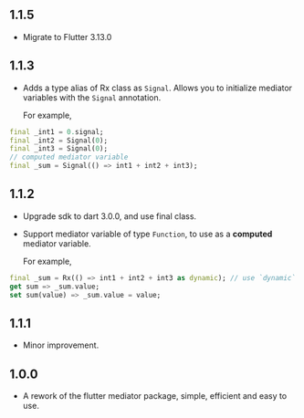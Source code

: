 ## 1.1.5

- Migrate to Flutter 3.13.0

## 1.1.3

- Adds a type alias of Rx class as `Signal`. Allows you to initialize mediator variables with the `Signal` annotation.
  
  For example,
```dart
final _int1 = 0.signal;
final _int2 = Signal(0); 
final _int3 = Signal(0); 
// computed mediator variable
final _sum = Signal(() => int1 + int2 + int3);
```


## 1.1.2

- Upgrade sdk to dart 3.0.0, and use final class.
- Support mediator variable of type `Function`, to use as a **computed** mediator variable.

  For example,
```dart
final _sum = Rx(() => int1 + int2 + int3 as dynamic); // use `dynamic` if the return type along with the computed function will change
get sum => _sum.value;
set sum(value) => _sum.value = value;
```


## 1.1.1

- Minor improvement.


## 1.0.0

- A rework of the flutter mediator package, simple, efficient and easy to use.
